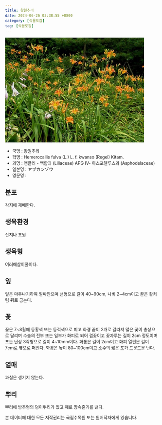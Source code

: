 ```yaml
---
title: 왕원추리
date: 2024-06-26 03:38:55 +0800
category: [식물도감]
tag: [식물도감]
---
```




![왕원추리](/assets/img/fileUpload/plants/basic/Liliaceae/Hemerocallis/697/1_th2.JPG)
- 국명 : 왕원추리
- 학명 : Hemerocallis fulva (L.) L. f. kwanso (Regel) Kitam.
- 과명 : 앵글러 - 백합과 (Liliaceae) APG Ⅳ- 아스포델루스과 (Asphodelaceae)
- 일본명 : ヤブカンゾウ
- 영문명 : 


## 분포
각지에 재배한다.
## 생육환경
산지나 초원
## 생육형
여러해살이풀이다.
## 잎
잎은 마주나기하여 얼싸안으며 선형으로 길이 40~90cm, 나비 2~4cm이고 끝은 활처럼 뒤로 굽는다.
## 꽃
꽃은 7~8월에 등황색 또는 등적색으로 피고 화경 끝이 2개로 갈라져 많은 꽃이 총상으로 달리며 수술의 전부 또는 일부가 화피로 되어 겹꽃이고 꽃자루는 길이 2cm 정도이며 포는 난상 3각형으로 길이 4~10mm이다. 화통은 길이 2cm이고 화피 열편은 길이 7cm로 옆으로 퍼진다. 화경은 높이 80~100cm이고 소수의 짧은 포가 드문드문 난다.
## 열매
과실은 생기지 않는다.
## 뿌리
뿌리에 방추형의 덩이뿌리가 있고 때로 땅속줄기를 낸다.






본 데이터에 대한 모든 저작권리는 국립수목원 또는 원저작자에게 있습니다.
